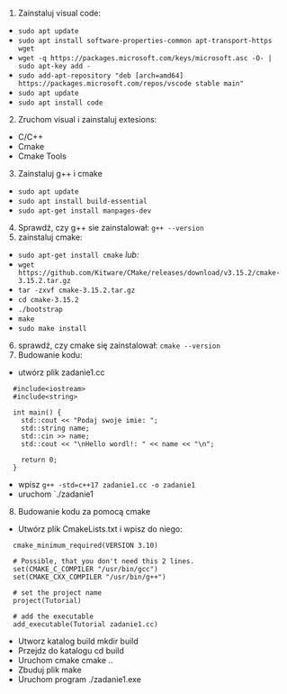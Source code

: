 1. Zainstaluj visual code:
  * `sudo apt update`
  * `sudo apt install software-properties-common apt-transport-https wget`
  * `wget -q https://packages.microsoft.com/keys/microsoft.asc -O- | sudo apt-key add -`
  * `sudo add-apt-repository "deb [arch=amd64] https://packages.microsoft.com/repos/vscode stable main"`
  * `sudo apt update`
  * `sudo apt install code`

2. Zruchom visual i zainstaluj extesions:
  * C/C++
  * Cmake
  * Cmake Tools
  
3. Zainstaluj g++ i cmake
  * `sudo apt update`
  * `sudo apt install build-essential`
  * `sudo apt-get install manpages-dev`

4. Sprawdź, czy g++ sie zainstalował: `g++ --version`
5. zainstaluj cmake: 
  * `sudo apt-get install cmake`
  *lub:*
  * `wget https://github.com/Kitware/CMake/releases/download/v3.15.2/cmake-3.15.2.tar.gz`
  * `tar -zxvf cmake-3.15.2.tar.gz`
  * `cd cmake-3.15.2`
  * `./bootstrap`
  * `make`
  * `sudo make install`
6. sprawdź, czy cmake się zainstalował: `cmake --version`
7. Budowanie kodu:
  * utwórz plik zadanie1.cc
  ```
    #include<iostream>
    #include<string>

    int main() {
      std::cout << "Podaj swoje imie: ";
      std::string name;
      std::cin >> name;
      std::cout << "\nHello wordl!: " << name << "\n";

      return 0;
    }
  ```
  * wpisz `g++ -std=c++17 zadanie1.cc -o zadanie1`
  * uruchom `./zadanie1

8. Budowanie kodu za pomocą cmake
  * Utwórz plik CmakeLists.txt i wpisz do niego:
  ```
    cmake_minimum_required(VERSION 3.10)

    # Possible, that you don't need this 2 lines.
    set(CMAKE_C_COMPILER "/usr/bin/gcc")
    set(CMAKE_CXX_COMPILER "/usr/bin/g++")

    # set the project name
    project(Tutorial)

    # add the executable
    add_executable(Tutorial zadanie1.cc)
  ```
  * Utworz katalog build mkdir build
  * Przejdz do katalogu cd build
  * Uruchom cmake cmake ..
  * Zbuduj plik make
  * Uruchom program ./zadanie1.exe
